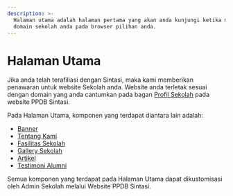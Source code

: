 ```yaml
---
description: >-
  Halaman utama adalah halaman pertama yang akan anda kunjungi ketika mengetik
  domain sekolah anda pada browser pilihan anda.
---
```


# Halaman Utama

Jika anda telah terafiliasi dengan Sintasi, maka kami memberikan penawaran untuk website Sekolah anda. Website anda terletak sesuai dengan domain yang anda cantumkan pada bagan [Profil Sekolah](../panduan-awal/mengatur-profil-sekolah.md) pada website PPDB Sintasi.

Pada Halaman Utama, komponen yang terdapat diantara lain adalah:

* [Banner](../fitur-website-ppdb-sintasi/konten-website/konten-banner.md)
* [Tentang Kami](../panduan-awal/mengatur-profil-sekolah.md)
* [Fasilitas Sekolah](../fitur-website-ppdb-sintasi/konten-website/fasilitas-sekolah.md)
* [Gallery Sekolah](../fitur-website-ppdb-sintasi/konten-website/konten-galeri.md)
* [Artikel](../fitur-website-ppdb-sintasi/konten-website/artikel-sekolah.md)
* [Testimoni Alumni](../fitur-website-ppdb-sintasi/konten-website/testimoni-alumni.md)

Semua komponen yang terdapat pada Halaman Utama dapat dikustomisasi oleh Admin Sekolah melalui Website PPDB Sintasi.

